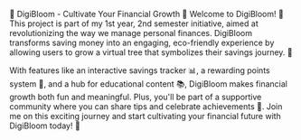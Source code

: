 🌱 DigiBloom - Cultivate Your Financial Growth 🌿
Welcome to DigiBloom! 🌟 This project is part of my 1st year, 2nd semester initiative, aimed at revolutionizing the way we manage personal finances. DigiBloom transforms saving money into an engaging, eco-friendly experience by allowing users to grow a virtual tree that symbolizes their savings journey. 🌳

With features like an interactive savings tracker 📊, a rewarding points system 🏅, and a hub for educational content 📚, DigiBloom makes financial growth both fun and meaningful. Plus, you'll be part of a supportive community where you can share tips and celebrate achievements 🥳. Join me on this exciting journey and start cultivating your financial future with DigiBloom today! 🌟
